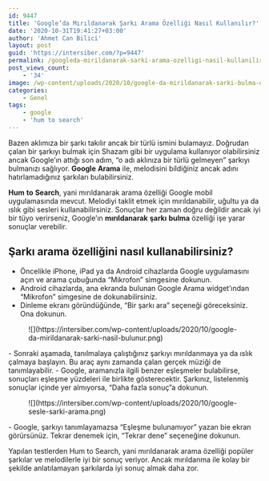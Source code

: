 ```yaml
---
id: 9447
title: 'Google’da Mırıldanarak Şarkı Arama Özelliği Nasıl Kullanılır?'
date: '2020-10-31T19:41:27+03:00'
author: 'Ahmet Can Bilici'
layout: post
guid: 'https://intersiber.com/?p=9447'
permalink: /googleda-mirildanarak-sarki-arama-ozelligi-nasil-kullanilir/
post_views_count:
    - '34'
image: /wp-content/uploads/2020/10/google-da-mirildanarak-sarki-bulma-ozelligi-nasil-kullanilir.png
categories:
    - Genel
tags:
    - google
    - 'hum to search'
---
```


Bazen aklımıza bir şarkı takılır ancak bir türlü ismini bulamayız. Doğrudan çalan bir şarkıyı bulmak için Shazam gibi bir uygulama kullanıyor olabilirsiniz ancak Google’ın attığı son adım, “o adı aklınıza bir türlü gelmeyen” şarkıyı bulmanızı sağlıyor. **Google** **Arama** ile, melodisini bildiğiniz ancak adını hatırlamadığınız şarkıları bulabilirsiniz.

**Hum** **to** **Search**, yani mırıldanarak arama özelliği Google mobil uygulamasında mevcut. Melodiyi taklit etmek için mırıldanabilir, uğultu ya da ıslık gibi sesleri kullanabilirsiniz. Sonuçlar her zaman doğru değildir ancak iyi bir tüyo verirseniz, Google’ın **mırıldanarak** **şarkı** **bulma** özelliği işe yarar sonuçlar verebilir.

## Şarkı arama özelliğini nasıl kullanabilirsiniz?

- Öncelikle iPhone, iPad ya da Android cihazlarda Google uygulamasını açın ve arama çubuğunda “Mikrofon” simgesine dokunun.
- Android cihazlarda, ana ekranda bulunan Google Arama widget’ından “Mikrofon” simgesine de dokunabilirsiniz.
- Dinleme ekranı göründüğünde, “Bir şarkı ara” seçeneği göreceksiniz. Ona dokunun.

<figure class="wp-block-image size-large">![](https://intersiber.com/wp-content/uploads/2020/10/google-da-mirildanarak-sarki-nasil-bulunur.png)</figure>- Sonraki aşamada, tanılmalaya çalıştığınız şarkıyı mırıldanmaya ya da ıslık çalmaya başlayın. Bu araç aynı zamanda çalan gerçek müziği de tanımlayabilir.
- Google, aramanızla ilgili benzer eşleşmeler bulabilirse, sonuçları eşleşme yüzdeleri ile birlikte gösterecektir. Şarkınız, listelenmiş sonuçlar içinde yer almıyorsa, “Daha fazla sonuç”a dokunun.

<figure class="wp-block-image size-large">![](https://intersiber.com/wp-content/uploads/2020/10/google-sesle-sarki-arama.png)</figure>- Google, şarkıyı tanımlayamazsa “Eşleşme bulunamıyor” yazan bie ekran görürsünüz. Tekrar denemek için, “Tekrar dene” seçeneğine dokunun.

Yapılan testlerden Hum to Search, yani mırıldanarak arama özelliği popüler şarkılar ve melodilerle iyi bir sonuç veriyor. Ancak mırıldanma ile kolay bir şekilde anlatılamayan şarkılarda iyi sonuç almak daha zor.